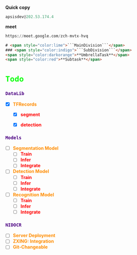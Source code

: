 **Quick copy** 

```python
apsisdev@202.53.174.4
```

**meet**

```python
https://meet.google.com/zch-mvtx-hvq
```



```html
# <span style="color:lime">```MainDivision```</span>
### <span style="color:indigo">```SubDivision```</span>
<span style="color:darkorange">**UmbrellaTask**</span> 
<span style="color:red">**Subtask**</span>
```



#  <span style="color:lime">```Todo```</span>
### <span style="color:indigo">```DataLib```</span>

- [x] <span style="color:darkorange">**TFRecords**</span>

  - [x] <span style="color:red">**segment**</span>

  - [x] <span style="color:red">**detection**</span>

    

### <span style="color:indigo">```Models```</span>

- [ ] <span style="color:darkorange">**Segmentation Model**</span>
  - [ ] <span style="color:red">**Train**</span>
  - [ ] <span style="color:red">**Infer**</span>
  - [ ] <span style="color:red">**Integrate**</span>

- [ ] <span style="color:darkorange">**Detection Model**</span>
  - [ ] <span style="color:red">**Train**</span>
  - [ ] <span style="color:red">**Infer**</span>
  - [ ] <span style="color:red">**Integrate**</span>
- [ ] <span style="color:darkorange">**Recognition Model**</span>
  - [ ] <span style="color:red">**Train**</span>
  - [ ] <span style="color:red">**Infer**</span>
  - [ ] <span style="color:red">**Integrate**</span>

### <span style="color:indigo">```NIDOCR```</span>

- [ ] <span style="color:darkorange">**Server Deployment**</span> 
- [ ] <span style="color:darkorange">**ZXING: Integration**</span> 
- [ ] <span style="color:darkorange">**Git-Changeable**</span> 